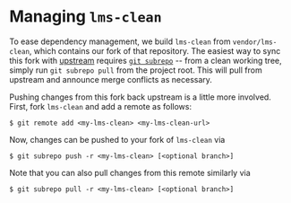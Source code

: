 # Managing `lms-clean`

To ease dependency management, we build `lms-clean` from `vendor/lms-clean`,
which contains our fork of that repository. The easiest way to sync this fork
with [upstream](https://github.com/TiarkRompf/lms-clean) requires
[`git subrepo`](https://github.com/ingydotnet/git-subrepo) -- from a clean
working tree, simply run `git subrepo pull` from the project root. This will
pull from upstream and announce merge conflicts as necessary.

Pushing changes from this fork back upstream is a little more involved. First,
fork `lms-clean` and add a remote as follows:

```
$ git remote add <my-lms-clean> <my-lms-clean-url>
```

Now, changes can be pushed to your fork of `lms-clean` via

```
$ git subrepo push -r <my-lms-clean> [<optional branch>]
```

Note that you can also pull changes from this remote similarly via

```
$ git subrepo pull -r <my-lms-clean> [<optional branch>]
```
